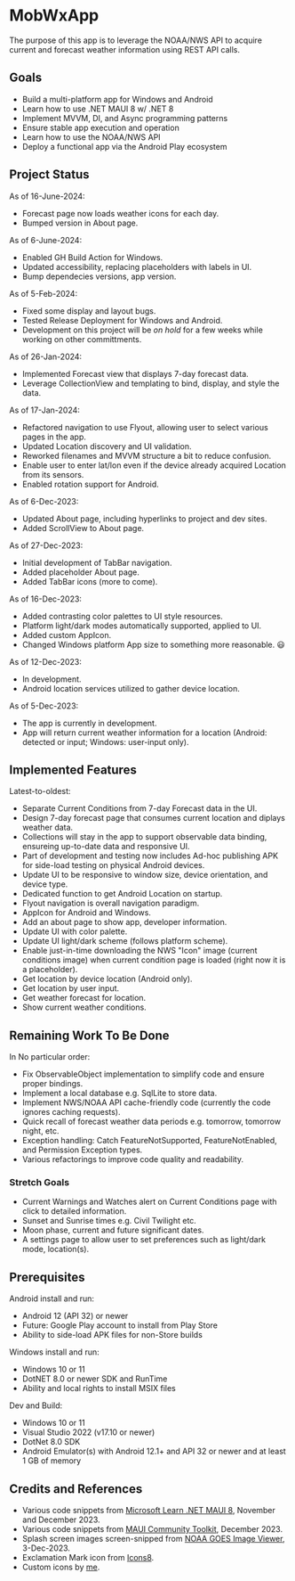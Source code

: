 # MobWxApp

The purpose of this app is to leverage the NOAA/NWS API to acquire current and forecast weather information using REST API calls.

## Goals

- Build a multi-platform app for Windows and Android
- Learn how to use .NET MAUI 8 w/ .NET 8
- Implement MVVM, DI, and Async programming patterns
- Ensure stable app execution and operation
- Learn how to use the NOAA/NWS API
- Deploy a functional app via the Android Play ecosystem

## Project Status

As of 16-June-2024:

- Forecast page now loads weather icons for each day.
- Bumped version in About page.

As of 6-June-2024:

- Enabled GH Build Action for Windows.
- Updated accessibility, replacing placeholders with labels in UI.
- Bump dependecies versions, app version.

As of 5-Feb-2024:

- Fixed some display and layout bugs.
- Tested Release Deployment for Windows and Android.
- Development on this project will be _on hold_ for a few weeks while working on other committments.

As of 26-Jan-2024:

- Implemented Forecast view that displays 7-day forecast data.
- Leverage CollectionView and templating to bind, display, and style the data.

As of 17-Jan-2024:

- Refactored navigation to use Flyout, allowing user to select various pages in the app.
- Updated Location discovery and UI validation.
- Reworked filenames and MVVM structure a bit to reduce confusion.
- Enable user to enter lat/lon even if the device already acquired Location from its sensors.
- Enabled rotation support for Android.

As of 6-Dec-2023:

- Updated About page, including hyperlinks to project and dev sites.
- Added ScrollView to About page.

As of 27-Dec-2023:

- Initial development of TabBar navigation.
- Added placeholder About page.
- Added TabBar icons (more to come).

As of 16-Dec-2023:

- Added contrasting color palettes to UI style resources.
- Platform light/dark modes automatically supported, applied to UI.
- Added custom AppIcon.
- Changed Windows platform App size to something more reasonable. :smiley:

As of 12-Dec-2023:

- In development.
- Android location services utilized to gather device location.

As of 5-Dec-2023:

- The app is currently in development.
- App will return current weather information for a location (Android: detected or input; Windows: user-input only).

## Implemented Features

Latest-to-oldest:

- Separate Current Conditions from 7-day Forecast data in the UI.
- Design 7-day forecast page that consumes current location and diplays weather data.
- Collections will stay in the app to support observable data binding, ensureing up-to-date data and responsive UI.
- Part of development and testing now includes Ad-hoc publishing APK for side-load testing on physical Android devices.
- Update UI to be responsive to window size, device orientation, and device type.
- Dedicated function to get Android Location on startup.
- Flyout navigation is overall navigation paradigm.
- AppIcon for Android and Windows.
- Add an about page to show app, developer information.
- Update UI with color palette.
- Update UI light/dark scheme (follows platform scheme).
- Enable just-in-time downloading the NWS "Icon" image (current conditions image) when current condition page is loaded (right now it is a placeholder).
- Get location by device location (Android only).
- Get location by user input.
- Get weather forecast for location.
- Show current weather conditions.

## Remaining Work To Be Done

In No particular order:

- Fix ObservableObject implementation to simplify code and ensure proper bindings.
- Implement a local database e.g. SqlLite to store data.
- Implement NWS/NOAA API cache-friendly code (currently the code ignores caching requests).
- Quick recall of forecast weather data periods e.g. tomorrow, tomorrow night, etc.
- Exception handling: Catch FeatureNotSupported, FeatureNotEnabled, and Permission Exception types.
- Various refactorings to improve code quality and readability.

### Stretch Goals

- Current Warnings and Watches alert on Current Conditions page with click to detailed information.
- Sunset and Sunrise times e.g. Civil Twilight etc.
- Moon phase, current and future significant dates.
- A settings page to allow user to set preferences such as light/dark mode, location(s).

## Prerequisites

Android install and run:

- Android 12 (API 32) or newer
- Future: Google Play account to install from Play Store
- Ability to side-load APK files for non-Store builds

Windows install and run:

- Windows 10 or 11
- DotNET 8.0 or newer SDK and RunTime
- Ability and local rights to install MSIX files

Dev and Build:

- Windows 10 or 11
- Visual Studio 2022 (v17.10 or newer)
- DotNet 8.0 SDK
- Android Emulator(s) with Android 12.1+ and API 32 or newer and at least 1 GB of memory

## Credits and References

- Various code snippets from [Microsoft Learn .NET MAUI 8](https://learn.microsoft.com/en-us/dotnet/maui), November and December 2023.
- Various code snippets from [MAUI Community Toolkit](https://github.com/CommunityToolkit/Maui), December 2023.
- Splash screen images screen-snipped from [NOAA GOES Image Viewer](https://www.star.nesdis.noaa.gov/GOES/index.php), 3-Dec-2023.
- Exclamation Mark icon from [Icons8](https://icons8.com/icon/j1rPetruM5Fl/exclamation-mark).
- Custom icons by [me](https://github.com/nojronatron).
